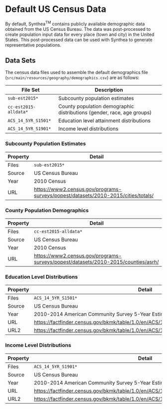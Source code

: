 # Default US Census Data

By default, Synthea<sup>TM</sup> contains publicly available demographic data 
obtained from the US Census Bureau.
The data was post-processed to create population input data for every place
(town and city) in the United States.
This post-processed data can be used with Synthea to generate representative
populations.

## Data Sets

The census data files used to assemble the default demographics file (`src/main/resources/geography/demographics.csv`) are as follows:

File Set | Description
---------|------------
`sub-est2015*` | Subcounty population estimates
`cc-est2015-alldata*` | County population demographic distributions (gender, race, age groups)
`ACS_14_5YR_S1501*` | Education level attainment distributions
`ACS_14_5YR_S1901*` | Income level distributions

### Subcounty Population Estimates
Property | Detail
------|-------
Files | `sub-est2015*`
Source | US Census Bureau
Year | 2010 Census
URL | https://www2.census.gov/programs-surveys/popest/datasets/2010-2015/cities/totals/

### County Population Demographics

Property | Detail
------|-------
Files | `cc-est2015-alldata*`
Source | US Census Bureau
Year | 2010 Census
URL | https://www2.census.gov/programs-surveys/popest/datasets/2010-2015/counties/asrh/

### Education Level Distributions

Property | Detail
------|-------
Files | `ACS_14_5YR_S1501*`
Source | US Census Bureau
Year | 2010-2014 American Community Survey 5-Year Estimates
URL | https://factfinder.census.gov/bkmk/table/1.0/en/ACS/14_5YR/S1501/0100000US.16000.004
URL2 | https://factfinder.census.gov/bkmk/table/1.0/en/ACS/14_5YR/S1501/0400000US01.06000|0400000US02.06000|0400000US04.06000|0400000US05.06000|0400000US06.06000|0400000US08.06000|0400000US09.06000|0400000US10.06000|0400000US11.06000|0400000US12.06000|0400000US13.06000|0400000US15.06000|0400000US16.06000|0400000US17.06000|0400000US18.06000|0400000US19.06000|0400000US20.06000|0400000US21.06000|0400000US22.06000|0400000US23.06000|0400000US24.06000|0400000US25.06000|0400000US26.06000|0400000US27.06000|0400000US28.06000|0400000US29.06000|0400000US30.06000|0400000US31.06000|0400000US32.06000|0400000US33.06000|0400000US34.06000|0400000US35.06000|0400000US36.06000|0400000US37.06000|0400000US38.06000|0400000US39.06000|0400000US40.06000|0400000US41.06000|0400000US42.06000|0400000US44.06000|0400000US45.06000|0400000US46.06000|0400000US47.06000|0400000US48.06000|0400000US49.06000|0400000US50.06000|0400000US51.06000|0400000US53.06000|0400000US54.06000|0400000US55.06000|0400000US56.06000|0400000US72.06000
### Income Level Distributions

Property | Detail
------|-------
Files | `ACS_14_5YR_S1901*`
Source | US Census Bureau
Year | 2010-2014 American Community Survey 5-Year Estimates
URL | https://factfinder.census.gov/bkmk/table/1.0/en/ACS/14_5YR/S1901/0100000US.16000.004
URL2 | https://factfinder.census.gov/bkmk/table/1.0/en/ACS/14_5YR/S1901/0400000US01.06000|0400000US02.06000|0400000US04.06000|0400000US05.06000|0400000US06.06000|0400000US08.06000|0400000US09.06000|0400000US10.06000|0400000US11.06000|0400000US12.06000|0400000US13.06000|0400000US15.06000|0400000US16.06000|0400000US17.06000|0400000US18.06000|0400000US19.06000|0400000US20.06000|0400000US21.06000|0400000US22.06000|0400000US23.06000|0400000US24.06000|0400000US25.06000|0400000US26.06000|0400000US27.06000|0400000US28.06000|0400000US29.06000|0400000US30.06000|0400000US31.06000|0400000US32.06000|0400000US33.06000|0400000US34.06000|0400000US35.06000|0400000US36.06000|0400000US37.06000|0400000US38.06000|0400000US39.06000|0400000US40.06000|0400000US41.06000|0400000US42.06000|0400000US44.06000|0400000US45.06000|0400000US46.06000|0400000US47.06000|0400000US48.06000|0400000US49.06000|0400000US50.06000|0400000US51.06000|0400000US53.06000|0400000US54.06000|0400000US55.06000|0400000US56.06000|0400000US72.06000
